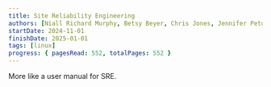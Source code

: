 ```yaml
---
title: Site Reliability Engineering
authors: [Niall Richard Murphy, Betsy Beyer, Chris Jones, Jennifer Petoff]
startDate: 2024-11-01
finishDate: 2025-01-01
tags: [linux]
progress: { pagesRead: 552, totalPages: 552 }
---
```

More like a user manual for SRE.
